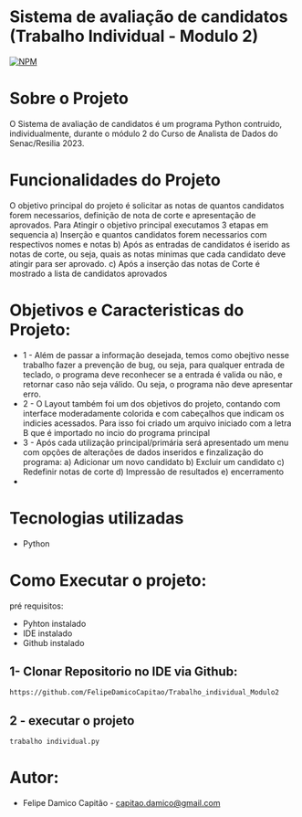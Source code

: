 # Sistema de avaliação de candidatos (Trabalho Individual - Modulo 2)
[![NPM](https://img.shields.io/npm/l/react)](https://github.com/FelipeDamicoCapitao/Trabalho_individual_Modulo2/blob/main/LICENSE)

# Sobre o Projeto
 O Sistema de avaliação de candidatos é um programa Python contruido, individualmente, durante o módulo 2 do Curso de Analista de Dados do Senac/Resilia 2023.

# Funcionalidades do Projeto
O objetivo principal do projeto é solicitar as notas de quantos candidatos forem necessarios, definição de nota de corte e apresentação de aprovados. Para Atingir o objetivo principal executamos 3 etapas em sequencia
   a) Inserção e quantos candidatos forem necessarios com respectivos nomes e notas
   b) Após as entradas de candidatos é iserido as notas de corte, ou seja, quais as notas minimas que cada candidato deve atingir para ser aprovado.
   c) Após a inserção das notas de Corte é mostrado a lista de candidatos aprovados


# Objetivos e Caracteristicas do Projeto:
  - 1 - Além de passar a informação desejada, temos como obejtivo nesse trabalho fazer a prevenção de bug, ou seja, para qualquer entrada de teclado, o programa deve reconhecer se a entrada é valida ou não, e retornar caso não seja válido. Ou seja, o programa não deve apresentar erro.
  - 2 - O Layout também foi um dos objetivos do projeto, contando com interface moderadamente colorida e com cabeçalhos que indicam os indicies acessados. Para isso foi criado um arquivo iniciado com a letra B que é importado no incio do programa principal
  - 3 - Após cada utilização principal/primária será apresentado um menu com opções de alterações de dados inseridos e finzalização do programa:
    a) Adicionar um novo candidato
    b) Excluir um candidato
    c) Redefinir notas de corte
    d) Impressão de resultados
    e) encerramento
  -   
# Tecnologias utilizadas
 - Python

# Como Executar o projeto:
  pré requisitos:
   - Pyhton instalado
   - IDE instalado
   - Github instalado

  ## 1- Clonar Repositorio no IDE via Github:
    https://github.com/FelipeDamicoCapitao/Trabalho_individual_Modulo2

  ## 2 - executar o projeto
    trabalho individual.py

# Autor:

  - Felipe Damico Capitão - capitao.damico@gmail.com

 
